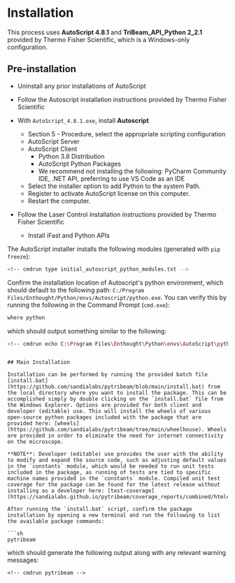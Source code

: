 # Installation

This process uses **AutoScript 4.8.1** and **TriBeam_API_Python 2_2.1** provided by Thermo Fisher Scientific, which is a Windows-only configuration.

## Pre-installation

- Uninstall any prior installations of AutoScript

- Follow the Autoscript installation instructions provided by Thermo Fisher Scientific

- With `AutoScript_4.8.1.exe`, install **Autoscript**
  - Section 5 - Procedure, select the appropriate scripting configuration
  - AutoScript Server
  - AutoScript Client
    - Python 3.8 Distribution
    - AutoScript Python Packages
    - We recommend not installing the following: PyCharm Community IDE, .NET API, preferring to use VS Code as an IDE
  - Select the installer option to add Python to the system Path.
  - Register to activate AutoScript license on this computer.
  - Restart the computer.

- Follow the Laser Control installation instructions provided by Thermo Fisher Scientific
  - Install iFast and Python APIs

The AutoScript installer installs the following modules (generated with `pip freeze`):

```sh
<!-- cmdrun type initial_autoscript_python_modules.txt -->
```

Confirm the installation location of Autoscript's python environment, which should default to the following path: `C:/Program Files/Enthought/Python/envs/Autoscript/python.exe`. You can verify this by running the following in the Command Prompt (`cmd.exe`):

```sh
where python
```
which should output something similar to the following:

```sh
<!-- cmdrun echo C:\Program Files\Enthought\Python\envs\AutoScript\python.exe -->
```

<!-- ```sh
<!-- cmdrun where python -->
``` -->

## Main Installation

Installation can be performed by running the provided batch file [install.bat](https://github.com/sandialabs/pytribeam/blob/main/install.bat) from the local directory where you want to install the package. This can be accomplished simply by double clicking on the `install.bat` file from the Windows Explorer. Options are provided for both client and developer (editable) use. This will install the wheels of various open-source python packages included with the package that are provided here: [wheels](https://github.com/sandialabs/pytribeam/tree/main/wheelhouse). Wheels are provided in order to eliminate the need for internet connectivity on the microscope.

**NOTE**: Developer (editable) use provides the user with the ability to modify and expand the source code, such as adjusting default values in the `constants` module, which would be needed to run unit tests included in the package, as running of tests are tied to specific machine names provided in the `constants` module. Compiled unit test coverage for the package can be found for the latest release without installing as a developer here: [test-coverage](https://sandialabs.github.io/pytribeam/coverage_reports/combined/htmlcov/index.html).

After running the `install.bat` script, confirm the package installation by opening a new terminal and run the following to list the available package commands:

```sh
pytribeam
```

which should generate the following output along with any relevant warning messages:

```plaintext
<!-- cmdrun pytribeam -->
```
